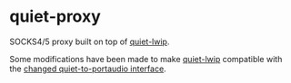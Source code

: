 # quiet-proxy

SOCKS4/5 proxy built on top of [quiet-lwip](https://github.com/quiet/quiet-lwip).

Some modifications have been made to make [quiet-lwip](https://github.com/quiet/quiet-lwip) compatible with the [changed quiet-to-portaudio interface](https://github.com/quiet/quiet-lwip/issues/3#issuecomment-364797530).
